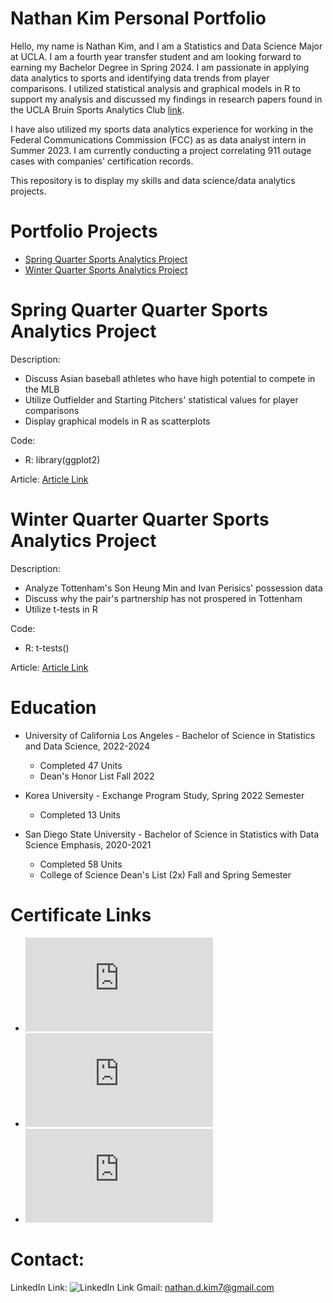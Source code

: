 # **Nathan Kim Personal Portfolio**

Hello, my name is Nathan Kim, and I am a Statistics and Data Science Major at UCLA. I am a fourth year transfer student and am looking forward to earning my Bachelor Degree in Spring 2024. I am passionate in applying data analytics to sports and identifying data trends from player comparisons. I utilized statistical analysis and graphical models in R to support my analysis and discussed my findings in research papers found in the UCLA Bruin Sports Analytics Club [link](https://www.bruinsportsanalytics.com/blog). 

I have also utilized my sports data analytics experience for working in the Federal Communications Commission (FCC) as as data analyst intern in Summer 2023. I am currently conducting a project correlating 911 outage cases with companies' certification records. 

This repository is to display my skills and data science/data analytics projects.

# Portfolio Projects

- [Spring Quarter Sports Analytics Project](https://github.com/NathanKim0107/Spring-Quarter-Sports-Data-Analytics-Project)
- [Winter Quarter Sports Analytics Project](https://github.com/NathanKim0107/Winter-Quarter-Sports-Analytics-Project)

# Spring Quarter Quarter Sports Analytics Project

Description: 
- Discuss Asian baseball athletes who have high potential to compete in the MLB
- Utilize Outfielder and Starting Pitchers' statistical values for player comparisons
- Display graphical models in R as scatterplots

Code: 
- R: library(ggplot2)

Article:
[Article Link](https://www.bruinsportsanalytics.com/post/mlb-asian-sensations)

# Winter Quarter Quarter Sports Analytics Project 

Description:
- Analyze Tottenham's Son Heung Min and Ivan Perisics' possession data
- Discuss why the pair's partnership has not prospered in Tottenham
- Utilize t-tests in R

Code:
- R: t-tests()

Article:
[Article Link](https://www.bruinsportsanalytics.com/post/sonny)

# Education

- University of California Los Angeles - Bachelor of Science in Statistics and Data Science, 2022-2024
  - Completed 47 Units
  - Dean's Honor List Fall 2022
 
- Korea University - Exchange Program Study, Spring 2022 Semester
  - Completed 13 Units
 
- San Diego State University -  Bachelor of Science in Statistics with Data Science Emphasis, 2020-2021
  - Completed 58 Units
  - College of Science Dean's List (2x) Fall and Spring Semester    
  
# Certificate Links

- ![LinkedIn Learning Learning SQL Programming (Summer 2023)](https://github.com/NathanKim0107/Nathan-Kim-Portfolio/blob/main/CertificateOfCompletion_Learning%20SQL%20Programming.pdf)
- ![LinkedIn Learning SQL Essentials (Summer 2023)](https://github.com/NathanKim0107/Nathan-Kim-Portfolio/blob/main/CertificateOfCompletion_SQL%20Essential%20Training%20(1).pdf)
- ![LikeLion US: Web Development Program (Summer 2022-Spring 2023)](https://github.com/NathanKim0107/Nathan-Kim-Portfolio/blob/main/UCLA_Nathan%20Kim.pdf)
  
# Contact:

LinkedIn Link: ![LinkedIn Link](https://www.linkedin.com/in/nathan-d-kim/)
Gmail: nathan.d.kim7@gmail.com
